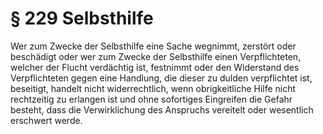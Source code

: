 # § 229 Selbsthilfe
Wer zum Zwecke der Selbsthilfe eine Sache wegnimmt, zerstört oder beschädigt oder wer zum Zwecke der Selbsthilfe einen Verpflichteten, welcher der Flucht verdächtig ist, festnimmt oder den Widerstand des Verpflichteten gegen eine Handlung, die dieser zu dulden verpflichtet ist, beseitigt, handelt nicht widerrechtlich, wenn obrigkeitliche Hilfe nicht rechtzeitig zu erlangen ist und ohne sofortiges Eingreifen die Gefahr besteht, dass die Verwirklichung des Anspruchs vereitelt oder wesentlich erschwert werde.